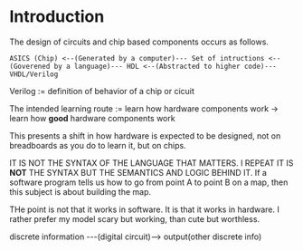 # Introduction

The design of circuits and chip based components occurs as follows.

    ASICS (Chip) <--(Generated by a computer)--- Set of intructions <--(Goverened by a language)--- HDL <--(Abstracted to higher code)--- VHDL/Verilog

Verilog := definition of behavior of a chip or cicuit

The intended learning route := learn how hardware components work -> learn how **good** hardware components work

This presents a shift in how hardware is expected to be designed, not on breadboards as you do to learn it, but on chips.
  
  
IT IS NOT THE SYNTAX OF THE LANGUAGE THAT MATTERS. I REPEAT IT IS **NOT** THE SYNTAX BUT THE SEMANTICS AND LOGIC BEHIND IT. If a software program tells us
how to go from point A to point B on a map, then this subject is about building the map.


THe point is not that it works in software. It is that it works in hardware. I rather prefer my model scary but working, than cute but worthless.

discrete information ---(digital circuit)--> output(other discrete info)
